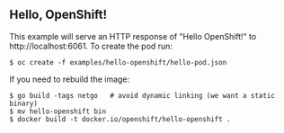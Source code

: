 Hello, OpenShift!
-----------------

This example will serve an HTTP response of "Hello OpenShift!" to http://localhost:6061.
To create the pod run:

    $ oc create -f examples/hello-openshift/hello-pod.json

If you need to rebuild the image:

    $ go build -tags netgo   # avoid dynamic linking (we want a static binary)
    $ mv hello-openshift bin
    $ docker build -t docker.io/openshift/hello-openshift .
